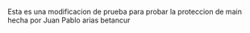 Esta es una modificacion de prueba para probar la proteccion de main hecha por Juan Pablo arias betancur 
